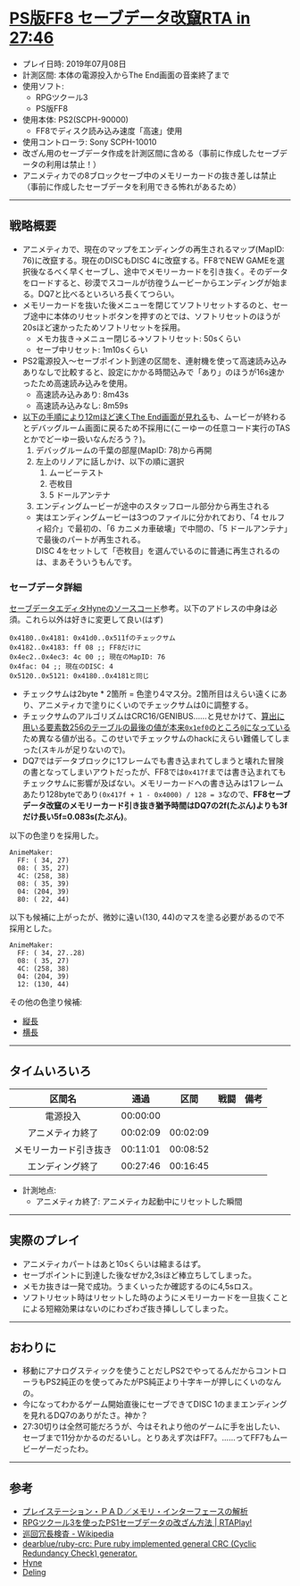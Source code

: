 # [PS版FF8 セーブデータ改竄RTA in 27:46](https://www.youtube.com/watch?v=kpaU4kZxIQ4)

- プレイ日時: 2019年07月08日
- 計測区間: 本体の電源投入からThe End画面の音楽終了まで
- 使用ソフト:
  - RPGツクール3
  - PS版FF8
- 使用本体: PS2(SCPH-90000)
  - FF8でディスク読み込み速度「高速」使用
- 使用コントローラ: Sony SCPH-10010
- 改ざん用のセーブデータ作成を計測区間に含める（事前に作成したセーブデータの利用は禁止！）
- アニメティカでの8ブロックセーブ中のメモリーカードの抜き差しは禁止（事前に作成したセーブデータを利用できる怖れがあるため）

----

## 戦略概要

- アニメティカで、現在のマップをエンディングの再生されるマップ(MapID: 76)に改竄する。現在のDISCもDISC 4に改竄する。FF8でNEW GAMEを選択後なるべく早くセーブし、途中でメモリーカードを引き抜く。そのデータをロードすると、砂漠でスコールが彷徨うムービーからエンディングが始まる。DQ7と比べるといろいろ長くてつらい。
- メモリーカードを抜いた後メニューを閉じてソフトリセットするのと、セーブ途中に本体のリセットボタンを押すのとでは、ソフトリセットのほうが20sほど速かったためソフトリセットを採用。
  - メモカ抜き→メニュー閉じる→ソフトリセット: 50sくらい
  - セーブ中リセット: 1m10sくらい
- PS2電源投入～セーブポイント到達の区間を、連射機を使って高速読み込みありなしで比較すると、設定にかかる時間込みで「あり」のほうが16s速かったため高速読み込みを使用。
  - 高速読み込みあり: 8m43s
  - 高速読み込みなし: 8m59s
- [以下の手順により12mほど速くThe End画面が見れる](https://twitter.com/pingval/status/1147727623432183808)も、ムービーが終わるとデバッグルーム画面に戻るため不採用に(こーゆーの任意コード実行のTASとかでどーゆー扱いなんだろう？)。
  1. デバッグルームの千葉の部屋(MapID: 78)から再開
  1. 左上のリノアに話しかけ、以下の順に選択
      1. ムービーテスト
      1. 壱枚目
      1. 5 ドールアンテナ
  1. エンディングムービーが途中のスタッフロール部分から再生される
  - 実はエンディングムービーは3つのファイルに分かれており、「4 セルフィ紹介」で最初の、「6 カニメカ車破壊」で中間の、「5 ドールアンテナ」で最後のパートが再生される。  
  DISC 4をセットして「壱枚目」を選んでいるのに普通に再生されるのは、まあそういうもんです。

### セーブデータ詳細

[セーブデータエディタHyneのソースコード](https://github.com/myst6re/hyne/blob/07bac0f92a68e5c789a77b7df170ce763352bfbe/SaveData.cpp#L80)参考。以下のアドレスの中身は必須。これら以外は好きに変更して良い(はず)
```
0x4180..0x4181: 0x41d0..0x511fのチェックサム
0x4182..0x4183: ff 08 ;; FF8だけに
0x4ec2..0x4ec3: 4c 00 ;; 現在のMapID: 76
0x4fac: 04 ;; 現在のDISC: 4
0x5120..0x5121: 0x4180..0x4181と同じ
```
- チェックサムは2byte * 2箇所 = 色塗り4マス分。2箇所目はえらい遠くにあり、アニメティカで塗りにくいのでチェックサムは0に調整する。
- チェックサムのアルゴリズムはCRC16/GENIBUS……と見せかけて、[算出に用いる要素数256のテーブルの最後の値が本来`0x1ef0`のところ`0`になっている](https://github.com/myst6re/hyne/blob/07bac0f92a68e5c789a77b7df170ce763352bfbe/SaveData.cpp#L565)ため異なる値が出る。このせいでチェックサムのhackにえらい難儀してしまった(スキルが足りないので)。
- DQ7ではデータブロックに1フレームでも書き込まれてしまうと壊れた冒険の書となってしまいアウトだったが、FF8では`0x417f`までは書き込まれてもチェックサムに影響が及ばない。メモリーカードへの書き込みは1フレームあたり128byteであり`(0x417f + 1 - 0x4000) / 128 = 3`なので、**FF8セーブデータ改竄のメモリーカード引き抜き猶予時間はDQ7の2f(たぶん)よりも3fだけ長い5f=0.083s(たぶん)**。

以下の色塗りを採用した。
```
AnimeMaker:
  FF: ( 34, 27)
  08: ( 35, 27)
  4C: (258, 38)
  08: ( 35, 39)
  04: (204, 39)
  80: ( 22, 44)
```

以下も候補に上がったが、微妙に遠い(130, 44)のマスを塗る必要があるので不採用とした。
```
AnimeMaker:
  FF: ( 34, 27..28)
  08: ( 35, 27)
  4C: (258, 38)
  04: (204, 39)
  12: (130, 44)
```

その他の色塗り候補:
- [縦長](https://github.com/pingval/Speedrun/blob/master/FF8/checksum0-vertical.txt)
- [横長](https://github.com/pingval/Speedrun/blob/master/FF8/checksum0-horizontal.txt)

----

## タイムいろいろ

|区間名|通過|区間|戦闘|備考|
|:---:|:---:|:---:|:---:|:---:|
|電源投入|00:00:00|||
|アニメティカ終了|00:02:09|00:02:09|||
|メモリーカード引き抜き|00:11:01|00:08:52|||
|エンディング終了|00:27:46|00:16:45|||

- 計測地点:
  - アニメティカ終了: アニメティカ起動中にリセットした瞬間

----

## 実際のプレイ

- アニメティカパートはあと10sくらいは縮まるはず。
- セーブポイントに到達した後なぜか2,3sほど棒立ちしてしまった。
- メモカ抜きは一発で成功。うまくいったか確認するのに4,5sロス。
- ソフトリセット時はリセットした時のようにメモリーカードを一旦抜くことによる短縮効果はないのにわざわざ抜き挿ししてしまった。

----

## おわりに

- 移動にアナログスティックを使うことだしPS2でやってるんだからコントローラもPS2純正のを使ってみたがPS純正より十字キーが押しにくいのなんの。
- 今になってわかるゲーム開始直後にセーブできてDISC 1のままエンディングを見れるDQ7のありがたさ。神か？
- 27:30切りは全然可能だろうが、今はそれより他のゲームに手を出したい、セーブまで11分かかるのだるいし。とりあえず次はFF7。……ってFF7もムービーゲーだったわ。

----

## 参考

- [プレイステーション・ＰＡＤ／メモリ・インターフェースの解析](http://kaele.com/~kashima/games/ps_jpn.txt)
- [RPGツクール3を使ったPS1セーブデータの改ざん方法 | RTAPlay!](https://rta-play.info/tool/save-glitch/)
- [巡回冗長検査 - Wikipedia](https://ja.wikipedia.org/wiki/%E5%B7%A1%E5%9B%9E%E5%86%97%E9%95%B7%E6%A4%9C%E6%9F%BB)
- [dearblue/ruby-crc: Pure ruby implemented general CRC (Cyclic Redundancy Check) generator.](https://github.com/dearblue/ruby-crc)
- [Hyne](https://github.com/myst6re/hyne/releases)
- [Deling](https://github.com/myst6re/deling/releases)
